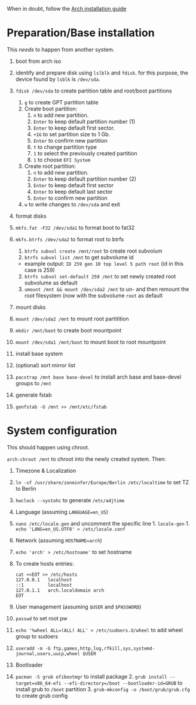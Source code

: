 When in doubt, follow the [Arch installation guide](https://wiki.archlinux.org/index.php/Installation_guide)

# Preparation/Base installation
This _needs_ to happen from another system.

1. boot from arch iso
1. identify and prepare disk using `lslblk` and `fdisk`. for this purpose, the device found by `lsblk` is `/dev/sda`.
  1. `fdisk /dev/sda` to create partition table and root/boot partitions
		1. `g` to create GPT partition table
		1. Create boot partition:
			1. `n` to add new partition.
			1. `Enter` to keep default partition number (1)
			1. `Enter` to keep default first sector.
			1. `+1G` to set partition size to 1 Gb.
			1. `Enter` to confirm new partition
			1. `t` to change partition type
			1. `1` to select the previously created partition
			1. `1` to choose `EFI System`
		1. Create root partition:
			1. `n` to add new partition.
			1. `Enter` to keep default partition number (2)
			1. `Enter` to keep default first sector
			1. `Enter` to keep default last sector
			1. `Enter` to confirm new partition
		1. `w` to write changes to `/dev/sda` and exit
2. format disks
 1. `mkfs.fat -F32 /dev/sda1` to format boot to fat32
 1. `mkfs.btrfs /dev/sda2` to format root to btrfs
	 1. `btrfs subvol create /mnt/root` to create root subvolum
	 1. `btrfs subvol list /mnt` to get subvolume id
	   * example output: `ID 259 gen 10 top level 5 path root` (id in this case is 259)
	 2. `btrfs subvol set-default 259 /mnt` to set newly created root subvolume as default
	 3. `umount /mnt && mount /dev/sda2 /mnt` to un- and then remount the root filesystem (now with the subvolume `root` as default

3. mount disks
 1. `mount /dev/sda2 /mnt` to mount root partitition
 1. `mkdir /mnt/boot` to create boot mountpoint
 1. `mount /dev/sda1 /mnt/boot` to mount boot to root mountpoint

4. install base system
 1. (optional) sort mirror list
 1. `pacstrap /mnt base base-devel` to install arch base and base-devel groups to `/mnt`

5. generate fstab
 1. `genfstab -U /mnt >> /mnt/etc/fstab`

# System configuration
This should happen using chroot.

`arch-chroot /mnt` to chroot into the newly created system. Then:

1. Timezone & Localization
 1. `ln -sf /usr/share/zoneinfor/Europe/Berlin /etc/localtime` to set TZ to Berlin
 1. `hwclock --systohc` to generate `/etc/adjtime`
 1. Language (assuming `LANGUAGE=en_US`)
  1. `nano /etc/locale.gen` and uncomment the specific line
	1. `locale-gen`
	1. `echo 'LANG=en_US.UTF8' > /etc/locale.conf`

2. Network (assuming `HOSTNAME=arch`)
 1. `echo 'arch' > /etc/hostname'` to set hostname
 2. To create hosts entries:
		
		cat <<EOT >> /etc/hosts
		127.0.0.1   localhost
		::1         localhost
		127.0.1.1   arch.localdomain arch
		EOT

3. User management (assuming `$USER` and `$PASSWORD`)
 1. `passwd` to set root pw
 2. `echo '%wheel ALL=(ALL) ALL' > /etc/sudoers.d/wheel` to add wheel group to sudoers
 3. `useradd -m -G ftp,games,http,log,rfkill,sys,systemd-journal,users,uucp,wheel $USER`

4. Bootloader
  1. `pacman -S grub efibootmgr` to install package
	2. `grub install --target=x86_64-efi --efi-directory=/boot --bootloader-id=GRUB` to install grub to `/boot` partition
	3. `grub-mkconfig -o /boot/grub/grub.cfg` to create grub config

